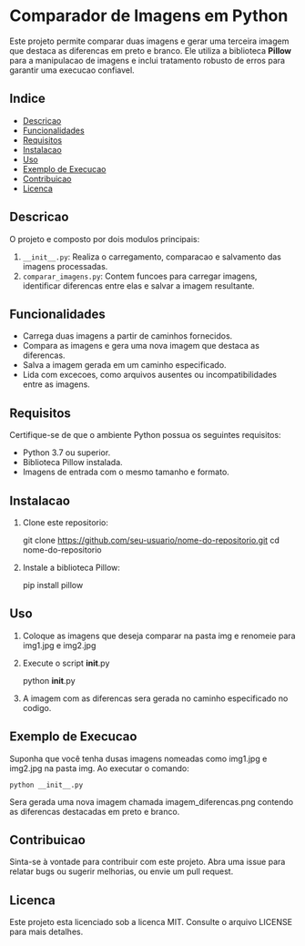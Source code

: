 # Comparador de Imagens em Python

Este projeto permite comparar duas imagens e gerar uma terceira imagem que destaca as diferencas em preto e branco. Ele utiliza a biblioteca **Pillow** para a manipulacao de imagens e inclui tratamento robusto de erros para garantir uma execucao confiavel.

## Indice

- [Descricao](#descricao)
- [Funcionalidades](#funcionalidades)
- [Requisitos](#requisitos)
- [Instalacao](#instalacao)
- [Uso](#uso)
- [Exemplo de Execucao](#exemplo-de-execucao)
- [Contribuicao](#contribuicao)
- [Licenca](#licenca)

## Descricao

O projeto e composto por dois modulos principais:

1. `__init__.py`: Realiza o carregamento, comparacao e salvamento das imagens processadas.
2. `comparar_imagens.py`: Contem funcoes para carregar imagens, identificar diferencas entre elas e salvar a imagem resultante.

## Funcionalidades

- Carrega duas imagens a partir de caminhos fornecidos.
- Compara as imagens e gera uma nova imagem que destaca as diferencas.
- Salva a imagem gerada em um caminho especificado.
- Lida com excecoes, como arquivos ausentes ou incompatibilidades entre as imagens.

## Requisitos

Certifique-se de que o ambiente Python possua os seguintes requisitos:

- Python 3.7 ou superior.
- Biblioteca Pillow instalada.
- Imagens de entrada com o mesmo tamanho e formato.

## Instalacao

1. Clone este repositorio:

   git clone https://github.com/seu-usuario/nome-do-repositorio.git
   cd nome-do-repositorio

2. Instale a biblioteca Pillow:

	pip install pillow

## Uso

1. Coloque as imagens que deseja comparar na pasta img e renomeie para img1.jpg e img2.jpg

2. Execute o script __init__.py

	python __init__.py

3. A imagem com as diferencas sera gerada no caminho especificado no codigo.

## Exemplo de Execucao

Suponha que você tenha dusas imagens nomeadas como img1.jpg e img2.jpg na pasta img. Ao executar o comando:

	python __init__.py

Sera gerada uma nova imagem chamada imagem_diferencas.png contendo as diferencas destacadas em preto e branco.

## Contribuicao

Sinta-se à vontade para contribuir com este projeto. Abra uma issue para relatar bugs ou sugerir melhorias, ou envie um pull request.

## Licenca

Este projeto esta licenciado sob a licenca MIT. Consulte o arquivo LICENSE para mais detalhes.
